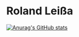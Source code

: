 # Roland Leißa

[![Anurag's GitHub stats](https://github-readme-stats.vercel.app/api?username=leissa&show_icons=true&count_private=true&include_all_commits=true)](https://github.com/anuraghazra/github-readme-stats)
